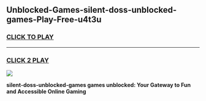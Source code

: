 
## Unblocked-Games-silent-doss-unblocked-games-Play-Free-u4t3u
<h3>
<a href="https://premium76.site?title=silent-doss-unblocked-games&ref=18A1">CLICK TO PLAY</a></h3>
<hr>

<h3>
<a href="https://premium76.site?title=silent-doss-unblocked-games&ref=18A1">CLICK 2 PLAY</a>
  
</h3>

<a href="https://premium76.site?title=silent-doss-unblocked-games&ref=18A1"><img src="https://clearcache.store/games.png"></a>


**silent-doss-unblocked-games games unblocked: Your Gateway to Fun and Accessible Online Gaming**
